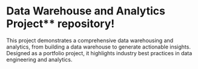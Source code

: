 # Data Warehouse and Analytics Project** repository!
This project demonstrates a comprehensive data warehousing and analytics, from building a data warehouse to generate actionable insights. Designed as a portfolio project, it highlights industry best practices in data engineering and analytics. 
